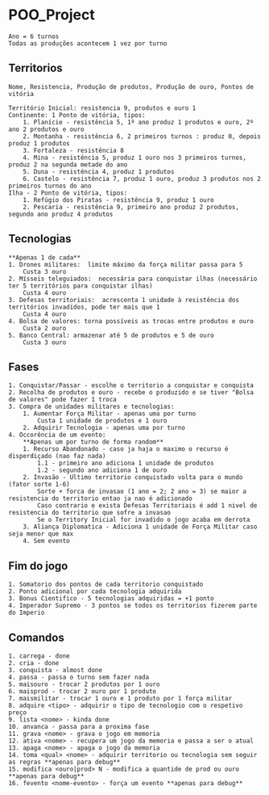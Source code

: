 # POO_Project
    Ano = 6 turnos
    Todas as produções acontecem 1 vez por turno

## Territorios
    Nome, Resistencia, Produção de produtos, Produção de ouro, Pontos de vitória
    
	Território Inicial: resistencia 9, produtos e ouro 1
	Continente: 1 Ponto de vitória, tipos:
		1. Planície - resistência 5, 1º ano produz 1 produtos e ouro, 2º ano 2 produtos e ouro
		2. Montanha - resistência 6, 2 primeiros turnos : produz 0, depois produz 1 produtos
		3. Fortaleza - resistência 8
		4. Mina - resistência 5, produz 1 ouro nos 3 primeiros turnos, produz 2 na segunda metade do ano
		5. Duna - resistência 4, produz 1 produtos
		6. Castelo - resistência 7, produz 1 ouro, produz 3 produtos nos 2 primeiros turnos do ano
	Ilha - 2 Ponto de vitória, tipos:
		1. Refúgio dos Piratas - resistência 9, produz 1 ouro
		2. Pescaria - resistência 9, primeiro ano produz 2 produtos, segundo ano produz 4 produtos
		
## Tecnologias
    **Apenas 1 de cada**
	1. Drones militares:  limite máximo da força militar passa para 5
		Custa 3 ouro
	2. Mísseis teleguiados:  necessária para conquistar ilhas (necessário ter 5 territórios para conquistar ilhas)
		Custa 4 ouro
	3. Defesas territoriais:  acrescenta 1 unidade à resistência dos territórios invadidos, pode ter mais que 1
		Custa 4 ouro
	4. Bolsa de valores: torna possíveis as trocas entre produtos e ouro
		Custa 2 ouro
	5. Banco Central: armazenar até 5 de produtos e 5 de ouro
		Custa 3 ouro

## Fases
	1. Conquistar/Passar - escolhe o territorio a conquistar e conquista
	2. Recolha de produtos e ouro - recebe o produzido e se tiver "Bolsa de valores" pode fazer 1 troca
	3. Compra de unidades militares e tecnologias:
	    1. Aumentar Força Militar - apenas uma por turno
	        Custa 1 unidade de produtos e 1 ouro
        2. Adquirir Tecnologia - apenas uma por turno
	4. Occorência de um evento:
	    **Apenas um por turno de forma random**
		1. Recurso Abandonado - caso ja haja o maximo o recurso é disperdiçado (nao faz nada)
		    1.1 - primeiro ano adiciona 1 unidade de produtos
		    1.2 - segundo ano adiciona 1 de ouro
		2. Invasão - Ultimo territorio conquistado volta para o mundo (fator sorte 1-6)
		    Sorte + forca de invasao (1 ano = 2; 2 ano = 3) se maior a resistencia do territorio entao ja nao é adicionado
		    Caso contrario e exista Defesas Territoriais é add 1 nivel de resistencia do territorio que sofre a invasao
		    Se o Territory Inicial for invadido o jogo acaba em derrota
		3. Aliança Diplomatica - Adiciona 1 unidade de Força Militar caso seja menor que max
		4. Sem evento

## Fim do jogo
    1. Somatorio dos pontos de cada territorio conquistado
    2. Ponto adicional por cada tecnologia adquirida
    3. Bonus Cientifico - 5 tecnologias adquiridas = +1 ponto
    4. Imperador Supremo - 3 pontos se todos os territorios fizerem parte do Imperio
    
## Comandos
    1. carrega - done
    2. cria - done
    3. conquista - almost done
    4. passa - passa o turno sem fazer nada
    5. maisouro - trocar 2 produtos por 1 ouro
    6. maisprod - trocar 2 ouro por 1 produto
    7. maismilitar - trocar 1 ouro e 1 produto por 1 força militar
    8. adquire <tipo> - adquirir o tipo de tecnologio com o respetivo preço
    9. lista <nome> - kinda done
    10. anvanca - passa para a proxima fase 
    11. grava <nome> - grava o jogo em memoria
    12. ativa <nome> - recupera um jogo da memoria e passa a ser o atual
    13. apaga <nome> - apaga o jogo da memoria
    14. toma <qual> <nome> - adquirir territorio ou tecnologia sem seguir as regras **apenas para debug**
    15. modifica <ouro|prod> N - modifica a quantide de prod ou ouro **apenas para debug**
    16. fevento <nome-evento> - força um evento **apenas para debug**
    
    